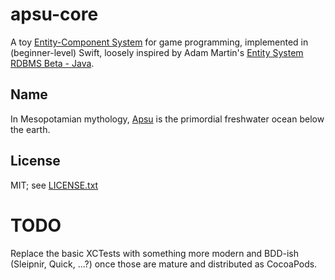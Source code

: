 # apsu-core

A toy [Entity-Component System](http://t-machine.org/index.php/2007/09/03/entity-systems-are-the-future-of-mmog-development-part-1/)
for game programming, implemented in (beginner-level) Swift, loosely
inspired by Adam Martin's [Entity System RDBMS Beta -
Java](https://github.com/adamgit/Entity-System-RDBMS-Beta--Java-).

## Name

In Mesopotamian mythology, [Apsu](http://en.wikipedia.org/wiki/Abzu)
is the primordial freshwater ocean below the earth.

## License

MIT; see [LICENSE.txt](https://github.com/chronodm/apsu-core-swift/blob/master/LICENSE.txt)

# TODO

Replace the basic XCTests with something more modern and BDD-ish
(Sleipnir, Quick, ...?) once those are mature and distributed as
CocoaPods.
